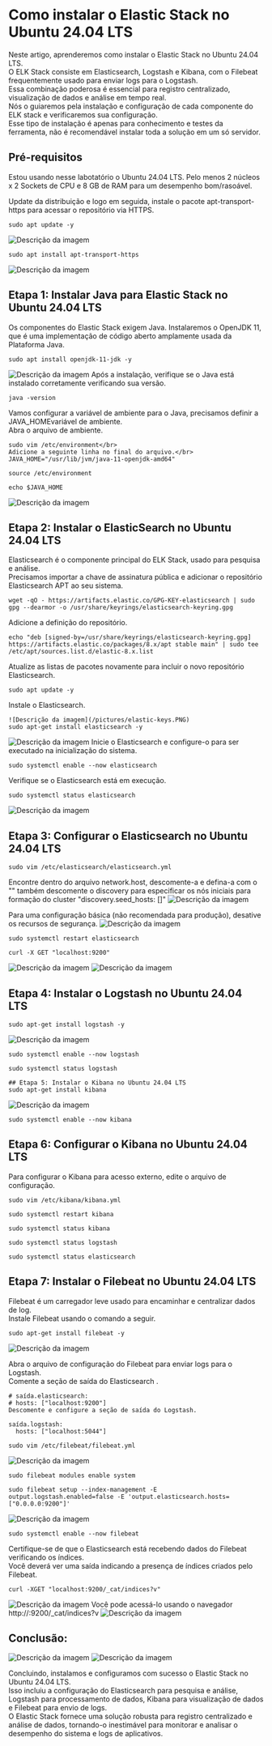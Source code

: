 # Como instalar o Elastic Stack no Ubuntu 24.04 LTS
Neste artigo, aprenderemos como  instalar o Elastic Stack no  Ubuntu 24.04 LTS.</br>
O ELK Stack consiste em Elasticsearch, Logstash e Kibana, com o Filebeat frequentemente usado para enviar logs para o Logstash.</br> Essa combinação poderosa é essencial para registro centralizado, visualização de dados e análise em tempo real.</br> Nós o guiaremos pela instalação e configuração de cada componente do ELK stack e verificaremos sua configuração.</br>
Esse tipo de instalação é apenas para conhecimento e testes da ferramenta, não é recomendável instalar toda a solução em um só servidor.

## Pré-requisitos
Estou usando nesse labotatório o Ubuntu 24.04 LTS.
Pelo menos 2 núcleos x 2 Sockets de CPU e 8 GB de RAM para um desempenho bom/rasoável.

Update da distribuição e logo em seguida, instale o pacote apt-transport-https para acessar o repositório via HTTPS.
```
sudo apt update -y
```
![Descrição da imagem](/pictures/update.PNG)
```
sudo apt install apt-transport-https
```
![Descrição da imagem](/pictures/transports-https.PNG)
## Etapa 1: Instalar Java para Elastic Stack no Ubuntu 24.04 LTS
Os componentes do Elastic Stack exigem Java. Instalaremos o OpenJDK 11, que é uma implementação de código aberto amplamente usada da Plataforma Java.</br>
```
sudo apt install openjdk-11-jdk -y
```
![Descrição da imagem](/pictures/openjdk-11-jdk.PNG)
Após a instalação, verifique se o Java está instalado corretamente verificando sua versão.</br>
```
java -version
```
Vamos configurar a variável de ambiente para o Java, precisamos definir a JAVA_HOMEvariável de ambiente.</br>
Abra o arquivo de ambiente.
```
sudo vim /etc/environment</br>
Adicione a seguinte linha no final do arquivo.</br>
JAVA_HOME="/usr/lib/jvm/java-11-openjdk-amd64"
```
```
source /etc/environment
```
```
echo $JAVA_HOME
```
![Descrição da imagem](/pictures/environment.PNG)
## Etapa 2: Instalar o ElasticSearch no Ubuntu 24.04 LTS
Elasticsearch é o componente principal do ELK Stack, usado para pesquisa e análise.</br>
Precisamos importar a chave de assinatura pública e adicionar o repositório Elasticsearch APT ao seu sistema.
```
wget -qO - https://artifacts.elastic.co/GPG-KEY-elasticsearch | sudo gpg --dearmor -o /usr/share/keyrings/elasticsearch-keyring.gpg
```
Adicione a definição do repositório.
```
echo "deb [signed-by=/usr/share/keyrings/elasticsearch-keyring.gpg] https://artifacts.elastic.co/packages/8.x/apt stable main" | sudo tee /etc/apt/sources.list.d/elastic-8.x.list
````
Atualize as listas de pacotes novamente para incluir o novo repositório Elasticsearch.
````
sudo apt update -y
````
Instale o Elasticsearch.
````
![Descrição da imagem](/pictures/elastic-keys.PNG)
sudo apt-get install elasticsearch -y
````
![Descrição da imagem](/pictures/elastic-install.PNG)
Inicie o Elasticsearch e configure-o para ser executado na inicialização do sistema.
````
sudo systemctl enable --now elasticsearch
````
Verifique se o Elasticsearch está em execução.
````
sudo systemctl status elasticsearch
````
![Descrição da imagem](/pictures/elastic-status.PNG)
## Etapa 3: Configurar o Elasticsearch no Ubuntu 24.04 LTS
````
sudo vim /etc/elasticsearch/elasticsearch.yml
````
Encontre dentro do arquivo network.host, descomente-a e defina-a com o "<your-server-ip>" também descomente o discovery para especificar os nós iniciais para formação do cluster "discovery.seed_hosts: []"
![Descrição da imagem](/pictures/elastic-network.PNG)

Para uma configuração básica (não recomendada para produção), desative os recursos de segurança.
![Descrição da imagem](/pictures/elastic-security.PNG)
````
sudo systemctl restart elasticsearch
````
````
curl -X GET "localhost:9200"
````
![Descrição da imagem](/pictures/elastic-get-localhost.PNG)
![Descrição da imagem](/pictures/elastic-http-localhost.PNG)

## Etapa 4: Instalar o Logstash no Ubuntu 24.04 LTS
````
sudo apt-get install logstash -y
````
![Descrição da imagem](/pictures/logstash-install.PNG)
````
sudo systemctl enable --now logstash
````
````
sudo systemctl status logstash
````
````
## Etapa 5: Instalar o Kibana no Ubuntu 24.04 LTS
sudo apt-get install kibana
````
![Descrição da imagem](/pictures/kibana-install.PNG)
````
sudo systemctl enable --now kibana
````
## Etapa 6: Configurar o Kibana no Ubuntu 24.04 LTS
Para configurar o Kibana para acesso externo, edite o arquivo de configuração.
````
sudo vim /etc/kibana/kibana.yml
````
````
sudo systemctl restart kibana
````
````
sudo systemctl status kibana
````
````
sudo systemctl status logstash
````
````
sudo systemctl status elasticsearch
````
## Etapa 7: Instalar o Filebeat no Ubuntu 24.04 LTS
Filebeat é um carregador leve usado para encaminhar e centralizar dados de log.</br>
Instale Filebeat usando o comando a seguir.
````
sudo apt-get install filebeat -y
````
![Descrição da imagem](/pictures/filebeat-install.PNG)

Abra o arquivo de configuração do Filebeat para enviar logs para  o Logstash.</br>
Comente a seção de saída  do Elasticsearch .
````
# saída.elasticsearch: 
# hosts: ["localhost:9200"]
Descomente e configure a seção de saída do Logstash.

saída.logstash: 
  hosts: ["localhost:5044"]
````
````
sudo vim /etc/filebeat/filebeat.yml
````
![Descrição da imagem](/pictures/filebeat-output.PNG)
````
sudo filebeat modules enable system
````
````
sudo filebeat setup --index-management -E output.logstash.enabled=false -E 'output.elasticsearch.hosts=["0.0.0.0:9200"]'
````
![Descrição da imagem](/pictures/filebeat-setup.PNG)
````
sudo systemctl enable --now filebeat
````
Certifique-se de que o Elasticsearch está recebendo dados do Filebeat verificando os índices.</br>
Você deverá ver uma saída indicando a presença de índices criados pelo Filebeat.</br>
````
curl -XGET "localhost:9200/_cat/indices?v"
````
![Descrição da imagem](/pictures/filebeat-curl.PNG)
Você pode acessá-lo usando o navegador http://<your-server-ip>:9200/_cat/indices?v
![Descrição da imagem](/pictures/filebeat-http.PNG)


## Conclusão:
![Descrição da imagem](/pictures/elastic-http.PNG)
![Descrição da imagem](/pictures/elastic-http-management.PNG)

Concluindo, instalamos e configuramos com sucesso o Elastic Stack no Ubuntu 24.04 LTS.</br>
Isso incluiu a configuração do Elasticsearch para pesquisa e análise, Logstash para processamento de dados, Kibana para visualização de dados e Filebeat para envio de logs.</br>
O Elastic Stack fornece uma solução robusta para registro centralizado e análise de dados, tornando-o inestimável para monitorar e analisar o desempenho do sistema e logs de aplicativos.